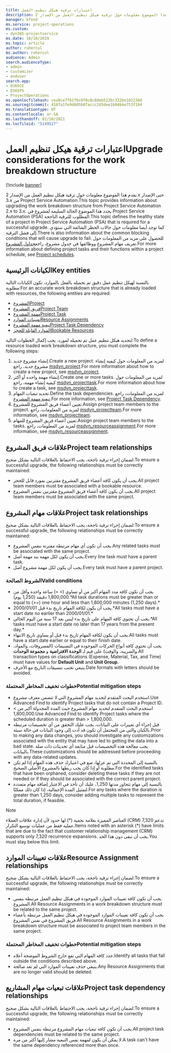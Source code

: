 ```yaml
---
title: اعتبارات ترقية هيكل تنظيم العمل
description: يقدم هذا الموضوع معلومات حول ترقية هيكل تنظيم العمل من الإصدار 2.x حتى الإصدار 3.x من Project Service Automation.
manager: kfend
ms.service: project-operations
ms.custom:
- dyn365-projectservice
ms.date: 10/18/2019
ms.topic: article
author: ruhercul
ms.author: ruhercul
audience: Admin
search.audienceType:
- admin
- customizer
- enduser
search.app:
- D365CE
- D365PS
- ProjectOperations
ms.openlocfilehash: cea8ce7f61fbc0f0c8c8deb522bc332be102238d
ms.sourcegitcommit: 418fa1fe9d605b8faccc2d5dee1b04b4e753f194
ms.translationtype: HT
ms.contentlocale: ar-SA
ms.lasthandoff: 02/10/2021
ms.locfileid: "5149527"
---
```

# <a name="upgrade-considerations-for-the-work-breakdown-structure"></a><span data-ttu-id="e14d6-103">اعتبارات ترقية هيكل تنظيم العمل</span><span class="sxs-lookup"><span data-stu-id="e14d6-103">Upgrade considerations for the work breakdown structure</span></span>

[!include [banner](../includes/psa-now-project-operations.md)]

<span data-ttu-id="e14d6-104">يقدم هذا الموضوع معلومات حول ترقية هيكل تنظيم العمل من الإصدار 2.x حتى الإصدار 3.x من Project Service Automation.</span><span class="sxs-lookup"><span data-stu-id="e14d6-104">This topic provides information about upgrading the work breakdown structure from Project Service Automation 2.x to 3.x.</span></span> <span data-ttu-id="e14d6-105">يحدد هذا الموضوع الحالة السليمة لمشروع في Project Service Automation (PSA) المطلوب للترقية الناجحة.</span><span class="sxs-lookup"><span data-stu-id="e14d6-105">This topic defines the healthy state of a project in Project Service Automation (PSA) that is required for a successful upgrade.</span></span> <span data-ttu-id="e14d6-106">كما توجد أيضا معلومات حول حالات الحظر الشائعة التي ستؤدي إلى فشل الترقية.</span><span class="sxs-lookup"><span data-stu-id="e14d6-106">There is also information about the common blocking conditions that will cause upgrade to fail.</span></span> <span data-ttu-id="e14d6-107">للحصول على مزيد من المعلومات حول تعريف مهام المشروع ووظائفها في جدول مشروع، راجع[جداول المشروع](project-creating.md).</span><span class="sxs-lookup"><span data-stu-id="e14d6-107">For more information about defining project tasks and their functions within a project schedule, see [Project schedules](project-creating.md).</span></span>

## <a name="key-entities"></a><span data-ttu-id="e14d6-108">الكيانات الرئيسية</span><span class="sxs-lookup"><span data-stu-id="e14d6-108">Key entities</span></span>
<span data-ttu-id="e14d6-109">بالنسبة لهيكل تنظيم عمل دقيق تم تحميله بالفعل بالموارد، تكون الكيانات التالية مطلوبة:</span><span class="sxs-lookup"><span data-stu-id="e14d6-109">For an accurate work breakdown structure that is already loaded with resources, the following entities are required:</span></span>

- [<span data-ttu-id="e14d6-110">المشروع</span><span class="sxs-lookup"><span data-stu-id="e14d6-110">Project</span></span>](https://docs.microsoft.com/dynamics365/customerengagement/on-premises/developer/entities/msdyn_project)
- [<span data-ttu-id="e14d6-111">فريق المشروع</span><span class="sxs-lookup"><span data-stu-id="e14d6-111">Project Team</span></span>](https://docs.microsoft.com/dynamics365/customerengagement/on-premises/developer/entities/msdyn_projectteam)
- [<span data-ttu-id="e14d6-112">مهمة المشروع</span><span class="sxs-lookup"><span data-stu-id="e14d6-112">Project Task</span></span>](https://docs.microsoft.com/dynamics365/customerengagement/on-premises/developer/entities/msdyn_projecttask)
- [<span data-ttu-id="e14d6-113">تعيينات الموارد</span><span class="sxs-lookup"><span data-stu-id="e14d6-113">Resource Assignments</span></span>](https://docs.microsoft.com/dynamics365/customerengagement/on-premises/developer/entities/msdyn_resourceassignment)
- [<span data-ttu-id="e14d6-114">تبعية مهمة المشروع</span><span class="sxs-lookup"><span data-stu-id="e14d6-114">Project Task Dependency</span></span>](https://docs.microsoft.com/dynamics365/customerengagement/on-premises/developer/entities/msdyn_projecttaskdependency)
- [<span data-ttu-id="e14d6-115">الموارد القابلة للحجز</span><span class="sxs-lookup"><span data-stu-id="e14d6-115">Bookable Resources</span></span>](https://docs.microsoft.com/dynamics365/customerengagement/on-premises/developer/entities/bookableresource)

<span data-ttu-id="e14d6-116">لتحديد هيكل تنظيم عمل تم تحميله لمورد، يجب إكمال الخطوات التالية:</span><span class="sxs-lookup"><span data-stu-id="e14d6-116">To define a resource loaded work breakdown structure, you must complete the following steps:</span></span>

1. <span data-ttu-id="e14d6-117">إنشاء مشروع جديد.</span><span class="sxs-lookup"><span data-stu-id="e14d6-117">Create a new project.</span></span> <span data-ttu-id="e14d6-118">لمزيد من المعلومات حول كيفية إنشاء مشروع جديد، راجع [msdyn_project](https://docs.microsoft.com/dynamics365/customerengagement/on-premises/developer/entities/msdyn_project).</span><span class="sxs-lookup"><span data-stu-id="e14d6-118">For more information about how to create a new project, see [msdyn_project](https://docs.microsoft.com/dynamics365/customerengagement/on-premises/developer/entities/msdyn_project).</span></span>
2. <span data-ttu-id="e14d6-119">إنشاء مهمة واحده أو أكثر.</span><span class="sxs-lookup"><span data-stu-id="e14d6-119">Create one or more tasks.</span></span> <span data-ttu-id="e14d6-120">لمزيد من المعلومات حول كيفية إنشاء مهمة، راجع [msdyn_projecttask](https://docs.microsoft.com/dynamics365/customerengagement/on-premises/developer/entities/msdyn_projecttask).</span><span class="sxs-lookup"><span data-stu-id="e14d6-120">For more information about how to create a task, see [msdyn_projecttask](https://docs.microsoft.com/dynamics365/customerengagement/on-premises/developer/entities/msdyn_projecttask).</span></span>
3. <span data-ttu-id="e14d6-121">تحديد تبعيات المهام.</span><span class="sxs-lookup"><span data-stu-id="e14d6-121">Define the task dependencies.</span></span> <span data-ttu-id="e14d6-122">لمزيد من المعلومات، راجع [تبعية مهمة المشروع](https://docs.microsoft.com/dynamics365/customerengagement/on-premises/developer/entities/msdyn_projecttaskdependency).</span><span class="sxs-lookup"><span data-stu-id="e14d6-122">For more information, see [Project Task Dependency](https://docs.microsoft.com/dynamics365/customerengagement/on-premises/developer/entities/msdyn_projecttaskdependency).</span></span>
4. <span data-ttu-id="e14d6-123">تعيين أعضاء فريق المشروع للمشروع.</span><span class="sxs-lookup"><span data-stu-id="e14d6-123">Assign project team members to the project.</span></span> <span data-ttu-id="e14d6-124">لمزيد من المعلومات، راجع [msdyn_projectteam](https://docs.microsoft.com/dynamics365/customerengagement/on-premises/developer/entities/msdyn_projectteam).</span><span class="sxs-lookup"><span data-stu-id="e14d6-124">For more information, see [msdyn_projectteam](https://docs.microsoft.com/dynamics365/customerengagement/on-premises/developer/entities/msdyn_projectteam).</span></span>
5. <span data-ttu-id="e14d6-125">تعيين أعضاء فريق المشروع للمهام.</span><span class="sxs-lookup"><span data-stu-id="e14d6-125">Assign project team members to the tasks.</span></span> <span data-ttu-id="e14d6-126">لمزيد من المعلومات، راجع [msdyn_resourceassignment](https://docs.microsoft.com/dynamics365/customerengagement/on-premises/developer/entities/msdyn_resourceassignment).</span><span class="sxs-lookup"><span data-stu-id="e14d6-126">For more information, see [msdyn_resourceassignment](https://docs.microsoft.com/dynamics365/customerengagement/on-premises/developer/entities/msdyn_resourceassignment).</span></span>

## <a name="project-team-relationships"></a><span data-ttu-id="e14d6-127">علاقات فريق المشروع</span><span class="sxs-lookup"><span data-stu-id="e14d6-127">Project team relationships</span></span>

<span data-ttu-id="e14d6-128">لضمان إجراء ترقية ناجحة، يجب الاحتفاظ بالعلاقات التالية بشكل صحيح:</span><span class="sxs-lookup"><span data-stu-id="e14d6-128">To ensure a successful upgrade, the following relationships must be correctly maintained:</span></span>
- <span data-ttu-id="e14d6-129">يجب أن يكون كافة أعضاء فريق المشروع مقترنين بمورد قابل للحجز.</span><span class="sxs-lookup"><span data-stu-id="e14d6-129">All project team members must be associated with a bookable resource.</span></span>
- <span data-ttu-id="e14d6-130">يجب أن يكون كافة أعضاء فريق المشروع مقترنين بنفس المشروع.</span><span class="sxs-lookup"><span data-stu-id="e14d6-130">All project team members must be associated with the same project.</span></span> 

## <a name="project-task-relationships"></a><span data-ttu-id="e14d6-131">علاقات مهام المشروع</span><span class="sxs-lookup"><span data-stu-id="e14d6-131">Project task relationships</span></span>
<span data-ttu-id="e14d6-132">لضمان إجراء ترقية ناجحة، يجب الاحتفاظ بالعلاقات التالية بشكل صحيح:</span><span class="sxs-lookup"><span data-stu-id="e14d6-132">To ensure a successful upgrade, the following relationships must be correctly maintained:</span></span>

- <span data-ttu-id="e14d6-133">يجب أن تكون أي مهام مرتبطة مقترنة بنفس المشروع.</span><span class="sxs-lookup"><span data-stu-id="e14d6-133">Any related tasks must be associated with the same project.</span></span>
- <span data-ttu-id="e14d6-134">يجب أن يكون لكل مهمة بند مهمة أصل.</span><span class="sxs-lookup"><span data-stu-id="e14d6-134">Every line task must have a parent task.</span></span>
- <span data-ttu-id="e14d6-135">يجب أن يكون لكل مهمة مشروع أصل.</span><span class="sxs-lookup"><span data-stu-id="e14d6-135">Every task must have a parent project.</span></span>

### <a name="valid-conditions"></a><span data-ttu-id="e14d6-136">الشروط الصالحة</span><span class="sxs-lookup"><span data-stu-id="e14d6-136">Valid conditions</span></span>

- <span data-ttu-id="e14d6-137">يجب أن تكون كافة مدد المهام أكبر من أو تساوي (> =) ساعة واحدة وأقل من 1,800,000 دقيقة (1,250 يوم).\*</span><span class="sxs-lookup"><span data-stu-id="e14d6-137">All task durations must be greater than or equal to (>=) one hour and less than 1,800,000 minutes (1,250 days).\*</span></span>
- <span data-ttu-id="e14d6-138">يجب أن يكون لكافة المهام تاريخ بدء قبل 2000/01/01.\*</span><span class="sxs-lookup"><span data-stu-id="e14d6-138">All tasks must have a start date no earlier than 2000/01/01.\*</span></span>
- <span data-ttu-id="e14d6-139">يجب أن تحتوي كافة المهام على تاريخ بدء ليس بعد 17 سنة من اليوم الحالي.\*</span><span class="sxs-lookup"><span data-stu-id="e14d6-139">All tasks must have a start date no later than 17 years from the present day.\*</span></span>
- <span data-ttu-id="e14d6-140">يجب أن يكون لكافة المهام تاريخ بدء قبل أو يساوي تاريخ الانتهاء.</span><span class="sxs-lookup"><span data-stu-id="e14d6-140">All tasks must have a start date earlier or equal to their finish date.</span></span>
- <span data-ttu-id="e14d6-141">يجب أن تحتوي كافة أنواع الحركات الموجودة في التصنيفات (المصروفات، والمواد، والضريبة، والوقت) على قيم لـ **الوحدة الافتراضية** و **مجموعة الوحدات**.</span><span class="sxs-lookup"><span data-stu-id="e14d6-141">All transaction types on classifications (Expense, Material, Tax, and Time) must have values for **Default Unit** and **Unit Group**.</span></span>
- <span data-ttu-id="e14d6-142">ينبغي تجنب تنسيقات التاريخ مع الأحرف.</span><span class="sxs-lookup"><span data-stu-id="e14d6-142">Date formats with letters should be avoided.</span></span>

### <a name="potential-mitigation-steps"></a><span data-ttu-id="e14d6-143">خطوات تخفيف المخاطر المحتملة</span><span class="sxs-lookup"><span data-stu-id="e14d6-143">Potential mitigation steps</span></span>
- <span data-ttu-id="e14d6-144">استخدم البحث المتقدم لتحديد مهام المشروع التي لا تتضمن معرف مشروع.</span><span class="sxs-lookup"><span data-stu-id="e14d6-144">Use Advanced Find to identify Project tasks that do not contain a Project ID.</span></span>
- <span data-ttu-id="e14d6-145">استخدم البحث المتقدم لتحديد مهام المشروع حيث المدة المجدولة أكبر من > 1,800,000.</span><span class="sxs-lookup"><span data-stu-id="e14d6-145">Use Advanced Find to identify Project tasks where the scheduled duration is greater than > 1,800,000.</span></span>
- <span data-ttu-id="e14d6-146">قبل إجراء أي تغييرات على البيانات، يجب عليك التحقق من أي تخصيصات مرتبطة بالكيان والتي من المحتمل أن تكون قد أدت إلى وجود البيانات في حالة سيئة.</span><span class="sxs-lookup"><span data-stu-id="e14d6-146">Prior to making any data changes, you should investigate any customizations associated with the entity that may have led to getting the data into a bad state.</span></span> <span data-ttu-id="e14d6-147">يجب معالجة هذه التخصيصات قبل متابعة أي تحديثات ذات صلة بالبيانات.</span><span class="sxs-lookup"><span data-stu-id="e14d6-147">These customizations should be addressed before proceeding with any data-related updates.</span></span>
- <span data-ttu-id="e14d6-148">بالنسبة إلى المحددة التي تم عزلها، ضع في اعتبارك حذف هذه المهام إذا لم تكن مطلوبة أو إذا كان يجب ربطها بالمشروع الأصلي الصحيح.</span><span class="sxs-lookup"><span data-stu-id="e14d6-148">For the identified tasks that have been orphaned, consider deleting these tasks if they are not needed or if they should be associated with the correct parent project.</span></span>
- <span data-ttu-id="e14d6-149">بالنسبة إلى مهام تتجاوز مدتها 1,250، عليك أن تأخذ في الاعتبار إضافة مهام متعددة لتمثيل المدة الإجمالية، إذا كان ذلك ممكنًا.</span><span class="sxs-lookup"><span data-stu-id="e14d6-149">For any tasks where the duration is greater than 1,250 days, consider adding multiple tasks to represent the total duration, if feasible.</span></span>

> [!NOTE]
> <span data-ttu-id="e14d6-150">العناصر المميزة بعلامة نجمية (\*) لها حدود لأن إدارة علاقات العملاء (CRM) تدعم 7,320 عملية فقط من عمليات توسيع التكرار.</span><span class="sxs-lookup"><span data-stu-id="e14d6-150">Items noted with an asterisk (\*) have limits that are due to the fact that customer relationship management (CRM) supports only 7,320 recurrence expansions.</span></span> <span data-ttu-id="e14d6-151">يجب أن تبقى دون هذا الحد.</span><span class="sxs-lookup"><span data-stu-id="e14d6-151">You must stay below this limit.</span></span>

## <a name="resource-assignment-relationships"></a><span data-ttu-id="e14d6-152">علاقات تعيينات الموارد</span><span class="sxs-lookup"><span data-stu-id="e14d6-152">Resource Assignment relationships</span></span>
<span data-ttu-id="e14d6-153">لضمان إجراء ترقية ناجحة، يجب الاحتفاظ بالعلاقات التالية بشكل صحيح:</span><span class="sxs-lookup"><span data-stu-id="e14d6-153">To ensure a successful upgrade, the following relationships must be correctly maintained:</span></span>

- <span data-ttu-id="e14d6-154">يجب أن تكون كافة تعيينات الموارد الموجودة في هيكل تنظيم العمل مرتبطة بنفس المشروع.</span><span class="sxs-lookup"><span data-stu-id="e14d6-154">All Resource Assignments in a work breakdown structure must be related to the same project.</span></span>
- <span data-ttu-id="e14d6-155">يجب أن تكون كافة تعيينات الموارد الموجودة في هيكل تنظيم العمل مرتبطة بأعضاء فريق المشروع في نفس المشروع.</span><span class="sxs-lookup"><span data-stu-id="e14d6-155">All Resource Assignments in a work breakdown structure must be associated to project team members in the same project.</span></span>

### <a name="potential-mitigation-steps"></a><span data-ttu-id="e14d6-156">خطوات تخفيف المخاطر المحتملة</span><span class="sxs-lookup"><span data-stu-id="e14d6-156">Potential mitigation steps</span></span>
- <span data-ttu-id="e14d6-157">حدد كافة المهام التي تقع خارج الشروط الموضحة أعلاه.</span><span class="sxs-lookup"><span data-stu-id="e14d6-157">Identify all tasks that fall outside the conditions described above.</span></span>  
- <span data-ttu-id="e14d6-158">ينبغي حذف تعيينات الموارد التي لم تعد صالحة.</span><span class="sxs-lookup"><span data-stu-id="e14d6-158">Any Resource Assignments that are no longer valid should be deleted.</span></span>

## <a name="project-task-dependency-relationships"></a><span data-ttu-id="e14d6-159">علاقات تبعيات مهام المشاريع</span><span class="sxs-lookup"><span data-stu-id="e14d6-159">Project task dependency relationships</span></span>
<span data-ttu-id="e14d6-160">لضمان إجراء ترقية ناجحة، يجب الاحتفاظ بالعلاقات التالية بشكل صحيح:</span><span class="sxs-lookup"><span data-stu-id="e14d6-160">To ensure a successful upgrade, the following relationships must be correctly maintained:</span></span>

- <span data-ttu-id="e14d6-161">يجب أن تكون كافة تبعيات مهام المشروع مرتبطة بنفس المشروع.</span><span class="sxs-lookup"><span data-stu-id="e14d6-161">All project task dependencies must be related to the same project.</span></span>
- <span data-ttu-id="e14d6-162">لا يمكن أن يكون لمهمة نفس التبعية مشار إليها أكثر من مرة.</span><span class="sxs-lookup"><span data-stu-id="e14d6-162">A task can't have the same dependency referenced more than once.</span></span>
